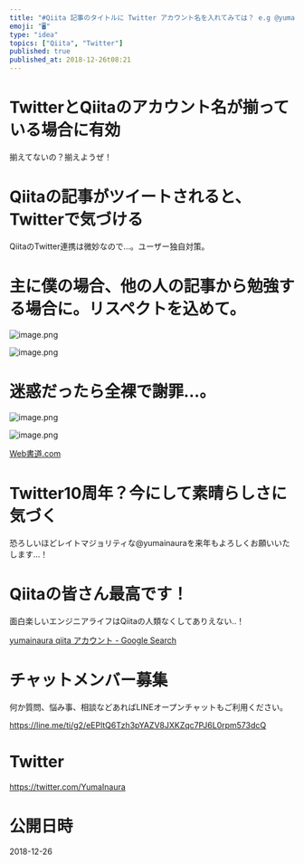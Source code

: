 ```yaml
---
title: "#Qiita 記事のタイトルに Twitter アカウント名を入れてみては？ e.g @yumainaura"
emoji: "🖥"
type: "idea"
topics: ["Qiita", "Twitter"]
published: true
published_at: 2018-12-26t08:21
---
```


# TwitterとQiitaのアカウント名が揃っている場合に有効

揃えてないの？揃えようぜ！

# Qiitaの記事がツイートされると、Twitterで気づける

QiitaのTwitter連携は微妙なので…。ユーザー独自対策。

# 主に僕の場合、他の人の記事から勉強する場合に。リスペクトを込めて。




![image.png](https://qiita-image-store.s3.amazonaws.com/0/89618/493ca87f-f6e0-c5ad-44d1-b2aefb2ae15a.png)


![image.png](https://qiita-image-store.s3.amazonaws.com/0/89618/580a427e-e46d-fc41-1287-da10937b5a7b.png)

# 迷惑だったら全裸で謝罪…。

![image.png](https://qiita-image-store.s3.amazonaws.com/0/89618/24853c16-8519-0311-cb3a-03bbf1ffb777.png)

![image.png](https://qiita-image-store.s3.amazonaws.com/0/89618/131369e3-0e7e-3679-44dc-24e199ebd611.png)

[Web書道.com](http://web-shodo.com/shodo.php)


# Twitter10周年？今にして素晴らしさに気づく

恐ろしいほどレイトマジョリティな@yumainauraを来年もよろしくお願いいたします…！

# Qiitaの皆さん最高です！

面白楽しいエンジニアライフはQiitaの人類なくしてありえない‥！

[yumainaura qiita アカウント - Google Search](https://www.google.co.jp/search?q=yumainaura+qiita+%E3%82%A2%E3%82%AB%E3%82%A6%E3%83%B3%E3%83%88&oq=yumainaura+qiita+%E3%82%A2%E3%82%AB%E3%82%A6%E3%83%B3%E3%83%88&aqs=chrome..69i57j69i60l3j69i64l2.3097j0j7&sourceid=chrome&ie=UTF-8)








<!-- Update From Qiita API -->

# チャットメンバー募集


何か質問、悩み事、相談などあればLINEオープンチャットもご利用ください。

https://line.me/ti/g2/eEPltQ6Tzh3pYAZV8JXKZqc7PJ6L0rpm573dcQ





# Twitter


https://twitter.com/YumaInaura


<!-- Update From Qiita API -->



# 公開日時

2018-12-26
